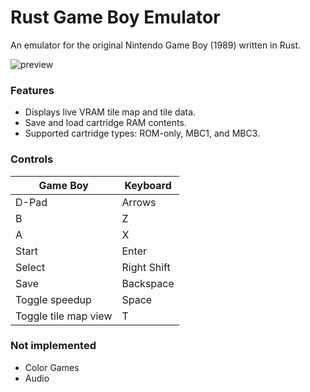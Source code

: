 # Rust Game Boy Emulator

An emulator for the original Nintendo Game Boy (1989) written in Rust.

![preview](https://github.com/mmducasse/rust_gb_2/blob/master/assets/gifs/emu_gif.gif)

### Features
- Displays live VRAM tile map and tile data.
- Save and load cartridge RAM contents.
- Supported cartridge types: ROM-only, MBC1, and MBC3.

### Controls
| Game Boy | Keyboard |
| ----------- | ----------- |
| D-Pad | Arrows |
| B | Z |
| A | X |
| Start | Enter |
| Select | Right Shift |
| Save | Backspace |
| Toggle speedup | Space |
| Toggle tile map view | T |

### Not implemented
- Color Games
- Audio
